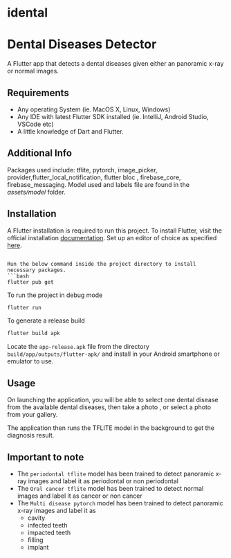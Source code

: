 # idental

# Dental Diseases Detector
A Flutter app that detects a dental diseases given either an panoramic x-ray or normal images.


## Requirements
- Any operating System (ie. MacOS X, Linux, Windows)
- Any IDE with latest Flutter SDK installed (ie. IntelliJ, Android Studio, VSCode etc)
- A little knowledge of Dart and Flutter.

## Additional Info
Packages used include: tflite, pytorch, image_picker, provider,flutter_local_notification, flutter bloc , firebase_core, firebase_messaging.
Model used and labels file are found in the <i>assets/model</i> folder. 

## Installation
A Flutter installation is required to run this project.
To install Flutter, visit the official installation [documentation](https://docs.flutter.dev/get-started/install).
Set up an editor of choice as specified [here](https://docs.flutter.dev/get-started/editor).


```

Run the below command inside the project directory to install necessary packages.
```bash
flutter pub get
```
To run the project in debug mode 
```bash
flutter run
```
To generate a release build
```bash
flutter build apk
```
Locate the `app-release.apk` file from the directory `build/app/outputs/flutter-apk/` and install in your Android smartphone or emulator to use.

## Usage

On launching the application, you will be able to select one dental disease from the available dental diseases, then take a photo , or select a photo from your gallery.

The application then runs the TFLITE model in the background to get the diagnosis result.


## Important to note
- The `periodontal tflite` model has been trained to detect panoramic x-ray images and label it as periodontal or non periodontal
- The `Oral cancer tflite` model has been trained to detect normal images and label it as cancer or non cancer
- The `Multi disease pytorch` model has been trained to detect panoramic x-ray images and label it as 
  - cavity
  - infected teeth
  - impacted teeth
  - filling
  - implant
    
